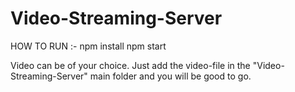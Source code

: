 # Video-Streaming-Server
HOW TO RUN :-
npm install
npm start


Video can be of your choice. Just add the video-file in the "Video-Streaming-Server" main folder and you will be good to go.
